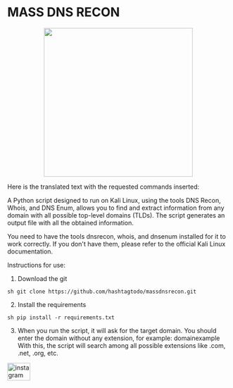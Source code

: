 # MASS DNS RECON

<div align="center">
  <img height="338" src="https://i.imgur.com/puYCFbf.png"  />
</div>

Here is the translated text with the requested commands inserted:

A Python script designed to run on Kali Linux, using the tools DNS Recon, Whois, and DNS Enum, allows you to find and extract information from any domain with all possible top-level domains (TLDs). The script generates an output file with all the obtained information.

You need to have the tools dnsrecon, whois, and dnsenum installed for it to work correctly. If you don't have them, please refer to the official Kali Linux documentation.

Instructions for use:

1. Download the git

```sh git clone https://github.com/hashtagtodo/massdnsrecon.git ```

2. Install the requirements

 ```sh pip install -r requirements.txt ```

3. When you run the script, it will ask for the target domain. You should enter the domain without any extension, for example: domainexample
With this, the script will search among all possible extensions like .com, .net, .org, etc.


<div align="left">
  <a href="https://instagram.com/hashtagtodo" target="_blank">
    <img src="https://raw.githubusercontent.com/maurodesouza/profile-readme-generator/master/src/assets/icons/social/instagram/default.svg" width="52" height="40" alt="instagram logo"  />
  </a>
</div>

###




